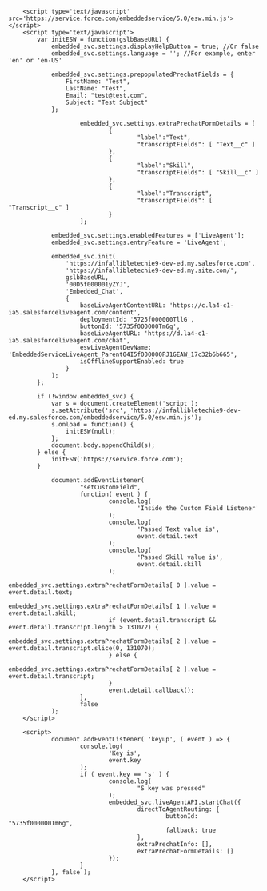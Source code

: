<html>
        <style type='text/css'>
        	.embeddedServiceHelpButton .helpButton .uiButton {
        		background-color: #005290;
        		font-family: "Arial", sans-serif;
        	}
        	.embeddedServiceHelpButton .helpButton .uiButton:focus {
        		outline: 1px solid #005290;
        	}
        </style>
        
        <script type='text/javascript' src='https://service.force.com/embeddedservice/5.0/esw.min.js'></script>
        <script type='text/javascript'>
        	var initESW = function(gslbBaseURL) {
        		embedded_svc.settings.displayHelpButton = true; //Or false
        		embedded_svc.settings.language = ''; //For example, enter 'en' or 'en-US'

        		embedded_svc.settings.prepopulatedPrechatFields = {
        		    FirstName: "Test",
        		    LastName: "Test",
        		    Email: "test@test.com",
        		    Subject: "Test Subject"
        		};

                        embedded_svc.settings.extraPrechatFormDetails = [
                                {
                                        "label":"Text", 
                                        "transcriptFields": [ "Text__c" ] 
                                }, 
                                {
                                        "label":"Skill", 
                                        "transcriptFields": [ "Skill__c" ] 
                                }, 
                                {
                                        "label":"Transcript", 
                                        "transcriptFields": [ "Transcript__c" ] 
                                }
                        ];
        
        		embedded_svc.settings.enabledFeatures = ['LiveAgent'];
        		embedded_svc.settings.entryFeature = 'LiveAgent';
        
        		embedded_svc.init(
        			'https://infallibletechie9-dev-ed.my.salesforce.com',
        			'https://infallibletechie9-dev-ed.my.site.com/',
        			gslbBaseURL,
        			'00D5f000001yZYJ',
        			'Embedded_Chat',
        			{
        				baseLiveAgentContentURL: 'https://c.la4-c1-ia5.salesforceliveagent.com/content',
        				deploymentId: '5725f000000TllG',
        				buttonId: '5735f000000Tm6g',
        				baseLiveAgentURL: 'https://d.la4-c1-ia5.salesforceliveagent.com/chat',
        				eswLiveAgentDevName: 'EmbeddedServiceLiveAgent_Parent04I5f000000PJ1GEAW_17c32b6b665',
        				isOfflineSupportEnabled: true
        			}
        		);
        	};
        
        	if (!window.embedded_svc) {
        		var s = document.createElement('script');
        		s.setAttribute('src', 'https://infallibletechie9-dev-ed.my.salesforce.com/embeddedservice/5.0/esw.min.js');
        		s.onload = function() {
        			initESW(null);
        		};
        		document.body.appendChild(s);
        	} else {
        		initESW('https://service.force.com');
        	}
         
                document.addEventListener(
                        "setCustomField",
                        function( event ) {
                                console.log(
                                        'Inside the Custom Field Listener'
                                );
                                console.log(
                                        'Passed Text value is',
                                        event.detail.text
                                );
                                console.log(
                                        'Passed Skill value is',
                                        event.detail.skill
                                );
                                embedded_svc.settings.extraPrechatFormDetails[ 0 ].value = event.detail.text;
                                embedded_svc.settings.extraPrechatFormDetails[ 1 ].value = event.detail.skill;
                                if (event.detail.transcript && event.detail.transcript.length > 131072) {
                                    embedded_svc.settings.extraPrechatFormDetails[ 2 ].value = event.detail.transcript.slice(0, 131070);
                                } else {
                                    embedded_svc.settings.extraPrechatFormDetails[ 2 ].value = event.detail.transcript;
                                }
                                event.detail.callback();
                        },
                        false
                );
        </script>

        <script>
                document.addEventListener( 'keyup', ( event ) => {
                        console.log(
                                'Key is',
                                event.key
                        );
                        if ( event.key == 's' ) {
                                console.log(
                                        "S key was pressed"
                                );
                                embedded_svc.liveAgentAPI.startChat({
                                        directToAgentRouting: {
                                                buttonId: "5735f000000Tm6g",
                                                fallback: true
                                        },
                                        extraPrechatInfo: [],
                                        extraPrechatFormDetails: []
                                });
                        }
                }, false );
        </script>
</html>

